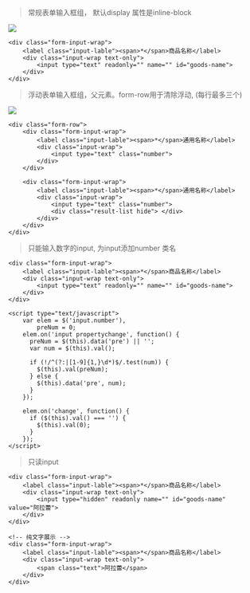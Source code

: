 >常规表单输入框组， 默认display 属性是inline-block

![](http://jc519.oss-cn-beijing.aliyuncs.com/060b4c946e47256221fc857bec78d9e7.jpg)
```
<div class="form-input-wrap">
    <label class="input-lable"><span>*</span>商品名称</label>
    <div class="input-wrap text-only">  
        <input type="text" readonly="" name="" id="goods-name">
    </div>
</div>
``` 
	
>浮动表单输入框组，父元素。form-row用于清除浮动, (每行最多三个)

![](http://jc519.oss-cn-beijing.aliyuncs.com/2c69acb0dca0b5f0c7b0ff4a9a30fce5.jpg)

```
<div class="form-row">
    <div class="form-input-wrap">
        <label class="input-lable"><span>*</span>通用名称</label>
        <div class="input-wrap">
            <input type="text" class="number">
        </div>
    </div>
    
    <div class="form-input-wrap">
        <label class="input-lable"><span>*</span>通用名称</label>
        <div class="input-wrap">
            <input type="text" class="number">
            <div class="result-list hide"> </div>
        </div>
    </div>
</div>
```


>只能输入数字的input, 为input添加number 类名

```
<div class="form-input-wrap">
    <label class="input-lable"><span>*</span>商品名称</label>
    <div class="input-wrap text-only">  
        <input type="text" readonly="" name="" id="goods-name">
    </div>
</div>

<script type="text/javascript">
    var elem = $('input.number'),
        preNum = 0;
    elem.on('input propertychange', function() {
      preNum = $(this).data('pre') || '';
      var num = $(this).val();
      
      if (!/^(?:|[1-9]{1,}\d*)$/.test(num)) {
        $(this).val(preNum);
      } else {
        $(this).data('pre', num);
      }  
    });
    
    elem.on('change', function() {
      if ($(this).val() === '') {
        $(this).val(0);
      }
    });
</script>
```

>只读input 

```
<div class="form-input-wrap">
    <label class="input-lable"><span>*</span>商品名称</label>
    <div class="input-wrap text-only">   
        <input type="hidden" readonly name="" id="goods-name" value="阿拉蕾">
    </div>
</div>

<!-- 纯文字展示 -->
<div class="form-input-wrap">
    <label class="input-lable"><span>*</span>商品名称</label>
    <div class="input-wrap text-only">   
        <span class="text">阿拉蕾</span>
    </div>
</div>

```	

